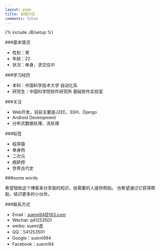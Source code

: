 ```yaml
---
layout: page
title: 自我介绍
comments: false
---
```

{% include JB/setup %}

###基本情况
- 性别：男
- 年龄：22
- 状况：单身，求交往中


###学习经历
- 本科：中国科学技术大学 自动化系
- 研究生：中国科学院软件研究所 基础软件实验室

###关注
- Web开发，目前主要是J2EE、SSH、Django
- Android Development
- 分布式数据处理、流处理

###标签
- 程序猿
- 单身狗
- 二次元
- 病娇控
- 世界古代史

###some words

希望借助这个博客来分享我的知识，给需要的人提供帮助。
也希望通过它获得帮助，结识更多的小伙伴。

###联系方式
- Email：suemi94@163.com
- Wechat: q41253501
- weibo: suemi逸
- QQ：541253501
- Google：suemi994
- Facebook：suemi94


